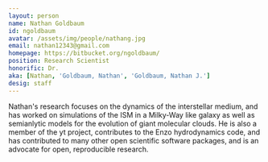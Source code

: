 ```yaml
---
layout: person
name: Nathan Goldbaum
id: ngoldbaum
avatar: /assets/img/people/nathang.jpg
email: nathan12343@gmail.com
homepage: https://bitbucket.org/ngoldbaum/
position: Research Scientist
honorific: Dr.
aka: [Nathan, 'Goldbaum, Nathan', 'Goldbaum, Nathan J.']
desig: staff
---
```


Nathan's research focuses on the dynamics of the interstellar medium,
and has worked on simulations of the ISM in a Milky-Way like galaxy as
well as semianlytic models for the evolution of giant molecular
clouds. He is also a member of the yt project, contributes to the Enzo
hydrodynamics code, and has contributed to many other open scientific
software packages, and is an advocate for open, reproducible research.
